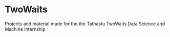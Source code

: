 # TwoWaits
Projects and material made for the the Tathastu TwoWaits Data Science and Machine Internship
